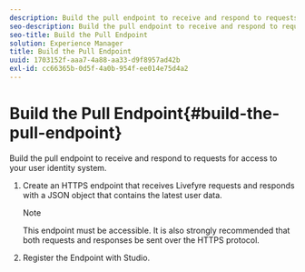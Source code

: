 ```yaml
---
description: Build the pull endpoint to receive and respond to requests for access to your user identity system.
seo-description: Build the pull endpoint to receive and respond to requests for access to your user identity system.
seo-title: Build the Pull Endpoint
solution: Experience Manager
title: Build the Pull Endpoint
uuid: 1703152f-aaa7-4a88-aa33-d9f8957ad42b
exl-id: cc66365b-0d5f-4a0b-954f-ee014e75d4a2
---
```

# Build the Pull Endpoint{#build-the-pull-endpoint}

Build the pull endpoint to receive and respond to requests for access to your user identity system.

1. Create an HTTPS endpoint that receives Livefyre requests and responds with a JSON object that contains the latest user data.

   >[!NOTE]
   >
   >This endpoint must be accessible. It is also strongly recommended that both requests and responses be sent over the HTTPS protocol.

1. Register the Endpoint with Studio.
